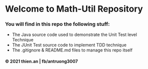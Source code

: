 # Welcome to Math-Util Repository

### You will find in this repo the following stuff:
* The Java source code used to demonstrate the Unit Test level Technique
* The JUnit Test source code to implement TDD technique
* The .gitignore & README.md files to manage this repo itself

#### © 2021 thien.an | fb/antruong3007